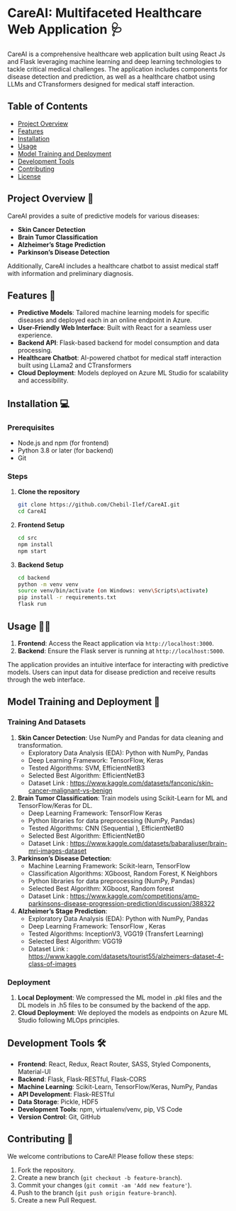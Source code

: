 # CareAI: Multifaceted Healthcare Web Application 🩺

CareAI is a comprehensive healthcare web application built using React Js and Flask leveraging machine learning and deep learning technologies to tackle critical medical challenges. The application includes components for disease detection and prediction, as well as a healthcare chatbot using LLMs and CTransformers designed for medical staff interaction. 

## Table of Contents
- [Project Overview](#project-overview)
- [Features](#features)
- [Installation](#installation)
- [Usage](#usage)
- [Model Training and Deployment](#model-training-and-deployment)
- [Development Tools](#development-tools)
- [Contributing](#contributing)
- [License](#license)

## Project Overview 🏥
CareAI provides a suite of predictive models for various diseases:
- **Skin Cancer Detection**
- **Brain Tumor Classification**
- **Alzheimer’s Stage Prediction**
- **Parkinson’s Disease Detection**

Additionally, CareAI includes a healthcare chatbot to assist medical staff with information and preliminary diagnosis.

## Features 🚀
- **Predictive Models**: Tailored machine learning models for specific diseases and deployed each in an online endpoint in Azure.
- **User-Friendly Web Interface**: Built with React for a seamless user experience.
- **Backend API**: Flask-based backend for model consumption and data processing.
- **Healthcare Chatbot**: AI-powered chatbot for medical staff interaction built using LLama2 and CTransformers
- **Cloud Deployment**: Models deployed on Azure ML Studio for scalability and accessibility.

## Installation 💻
### Prerequisites
- Node.js and npm (for frontend)
- Python 3.8 or later (for backend)
- Git

### Steps
1. **Clone the repository**
   ```bash
   git clone https://github.com/Chebil-Ilef/CareAI.git
   cd CareAI
   ```

2. **Frontend Setup**
   ```bash
   cd src
   npm install
   npm start
   ```

3. **Backend Setup**
   ```bash
   cd backend
   python -m venv venv
   source venv/bin/activate (on Windows: venv\Scripts\activate)
   pip install -r requirements.txt
   flask run
   ```

## Usage 🧑‍⚕️
1. **Frontend**: Access the React application via `http://localhost:3000`.
2. **Backend**: Ensure the Flask server is running at `http://localhost:5000`.

The application provides an intuitive interface for interacting with predictive models. Users can input data for disease prediction and receive results through the web interface.

## Model Training and Deployment 🤖
### Training And Datasets
1. **Skin Cancer Detection**: Use NumPy and Pandas for data cleaning and transformation.
     - Exploratory Data Analysis (EDA): Python with NumPy, Pandas
     - Deep Learning Framework: TensorFlow, Keras
     - Tested Algorithms: SVM,  EfficientNetB3
     - Selected Best Algorithm: EfficientNetB3
     - Dataset Link : https://www.kaggle.com/datasets/fanconic/skin-cancer-malignant-vs-benign
3. **Brain Tumor Classification**: Train models using Scikit-Learn for ML and TensorFlow/Keras for DL.
     - Deep Learning Framework: TensorFlow Keras
     - Python libraries for data preprocessing (NumPy, Pandas)
     - Tested Algorithms: CNN (Sequential ), EfficientNetB0
     - Selected Best Algorithm: EfficientNetB0
     - Dataset Link : https://www.kaggle.com/datasets/babaraliuser/brain-mri-images-dataset
4. **Parkinson’s Disease Detection**:
    - Machine Learning Framework: Scikit-learn, TensorFlow
    - Classification Algorithms: XGboost, Random Forest, K Neighbors    
    - Python libraries for data preprocessing (NumPy, Pandas)
    - Selected Best Algorithm:  XGboost, Random forest
    - Dataset Link : https://www.kaggle.com/competitions/amp-parkinsons-disease-progression-prediction/discussion/388322
5. **Alzheimer’s Stage Prediction**:
    - Exploratory Data Analysis (EDA): Python with NumPy, Pandas
    - Deep Learning Framework: TensorFlow , Keras
    - Tested Algorithms: InceptionV3, VGG19  (Transfert Learning)
    - Selected Best Algorithm: VGG19
    - Dataset Link : https://www.kaggle.com/datasets/tourist55/alzheimers-dataset-4-class-of-images

### Deployment
1. **Local Deployment**: We compressed the ML model in .pkl files and the DL models in .h5 files to be consumed by the backend of the app.
2. **Cloud Deployment**: We deployed the models as endpoints on Azure ML Studio following MLOps principles.

## Development Tools 🛠️
- **Frontend**: React, Redux, React Router, SASS, Styled Components, Material-UI
- **Backend**: Flask, Flask-RESTful, Flask-CORS
- **Machine Learning**: Scikit-Learn, TensorFlow/Keras, NumPy, Pandas
- **API Development**: Flask-RESTful
- **Data Storage**: Pickle, HDF5
- **Development Tools**: npm, virtualenv/venv, pip, VS Code
- **Version Control**: Git, GitHub

## Contributing 🤝
We welcome contributions to CareAI! Please follow these steps:
1. Fork the repository.
2. Create a new branch (`git checkout -b feature-branch`).
3. Commit your changes (`git commit -am 'Add new feature'`).
4. Push to the branch (`git push origin feature-branch`).
5. Create a new Pull Request.


